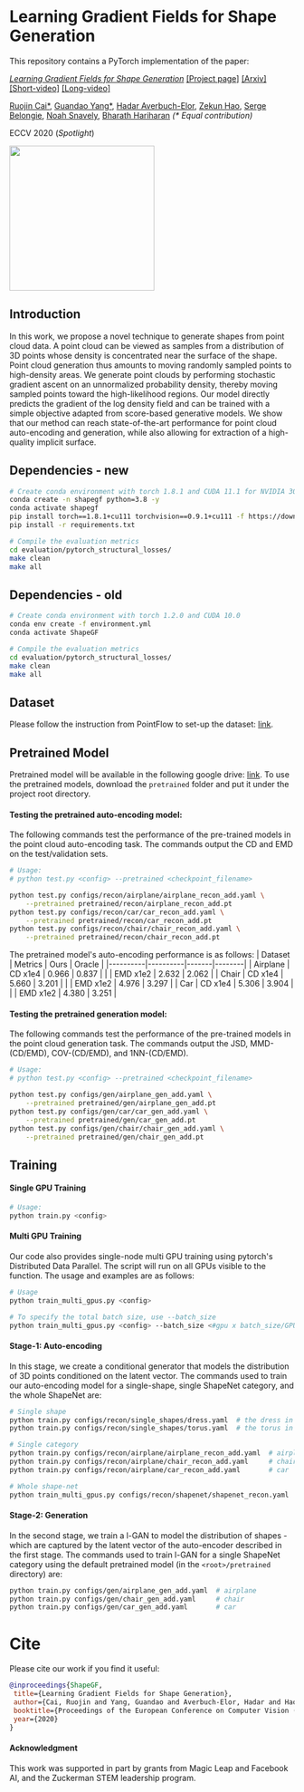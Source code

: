 # Learning Gradient Fields for Shape Generation

This repository contains a PyTorch implementation of the paper:

[*Learning Gradient Fields for Shape Generation*](http://www.cs.cornell.edu/~ruojin/ShapeGF/)
[[Project page]](http://www.cs.cornell.edu/~ruojin/ShapeGF/)
[[Arxiv]](https://arxiv.org/abs/2008.06520)
[[Short-video]](https://www.youtube.com/watch?v=HQTbtFzDYAU)
[[Long-video]](https://www.youtube.com/watch?v=xCCdnzt7NPA)

[Ruojin Cai*](http://www.cs.cornell.edu/~ruojin/), 
[Guandao Yang*](https://www.guandaoyang.com/), 
[Hadar Averbuch-Elor](http://www.cs.cornell.edu/~hadarelor/), 
[Zekun Hao](http://www.cs.cornell.edu/~zekun/), 
[Serge Belongie](http://blogs.cornell.edu/techfaculty/serge-belongie/), 
[Noah Snavely](http://www.cs.cornell.edu/~snavely/), 
[Bharath Hariharan](http://home.bharathh.info/)
_(* Equal contribution)_

ECCV 2020 (*Spotlight*)

<p float="left">
    <img src="assets/ShapeGF.gif" height="256"/>
</p>

## Introduction
In this work, we propose a novel technique to generate shapes from point cloud data. A point cloud can be viewed as samples from a distribution of 3D points whose density is concentrated near the surface of the shape. Point cloud generation thus amounts to moving randomly sampled points to high-density areas. We generate point clouds by performing stochastic gradient ascent on an unnormalized probability density, thereby moving sampled points toward the high-likelihood regions. Our model directly predicts the gradient of the log density field and can be trained with a simple objective adapted from score-based generative models. We show that our method can reach state-of-the-art performance for point cloud auto-encoding and generation, while also allowing for extraction of a high-quality implicit surface.

## Dependencies - new
```bash
# Create conda environment with torch 1.8.1 and CUDA 11.1 for NVIDIA 3060Ti
conda create -n shapegf python=3.8 -y
conda activate shapegf
pip install torch==1.8.1+cu111 torchvision==0.9.1+cu111 -f https://download.pytorch.org/whl/torch_stable.html
pip install -r requirements.txt

# Compile the evaluation metrics
cd evaluation/pytorch_structural_losses/
make clean
make all
```

## Dependencies - old
```bash
# Create conda environment with torch 1.2.0 and CUDA 10.0
conda env create -f environment.yml
conda activate ShapeGF

# Compile the evaluation metrics
cd evaluation/pytorch_structural_losses/
make clean
make all
```

## Dataset

Please follow the instruction from PointFlow to set-up the dataset: [link](https://github.com/stevenygd/PointFlow). 

## Pretrained Model 

Pretrained model will be available in the following google drive: [link](https://drive.google.com/drive/folders/1VBtAKSQBKaKoOeTzORbrWcnPoBk9Wl4-?usp=sharing).
To use the pretrained models, download the `pretrained` folder and put it under the project root directory.

#### Testing the pretrained auto-encoding model:
The following commands test the performance of the pre-trained models in the point cloud auto-encoding task.
The commands output the CD and EMD on the test/validation sets.
```bash
# Usage:
# python test.py <config> --pretrained <checkpoint_filename>

python test.py configs/recon/airplane/airplane_recon_add.yaml \
    --pretrained pretrained/recon/airplane_recon_add.pt
python test.py configs/recon/car/car_recon_add.yaml \
    --pretrained pretrained/recon/car_recon_add.pt
python test.py configs/recon/chair/chair_recon_add.yaml \
    --pretrained pretrained/recon/chair_recon_add.pt
```

The pretrained model's auto-encoding performance is as follows:
| Dataset  | Metrics  | Ours  | Oracle |
|----------|----------|-------|--------|
| Airplane | CD x1e4  | 0.966 |  0.837 |
|          | EMD x1e2 | 2.632 |  2.062 |
| Chair    | CD x1e4  | 5.660 |  3.201 |
|          | EMD x1e2 | 4.976 |  3.297 |
| Car      | CD x1e4  | 5.306 |  3.904 |
|          | EMD x1e2 | 4.380 |  3.251 |

#### Testing the pretrained generation model:
The following commands test the performance of the pre-trained models in the point cloud generation task.
The commands output the JSD, MMD-(CD/EMD), COV-(CD/EMD), and 1NN-(CD/EMD).

```bash
# Usage:
# python test.py <config> --pretrained <checkpoint_filename>

python test.py configs/gen/airplane_gen_add.yaml \
    --pretrained pretrained/gen/airplane_gen_add.pt
python test.py configs/gen/car/car_gen_add.yaml \
    --pretrained pretrained/gen/car_gen_add.pt
python test.py configs/gen/chair/chair_gen_add.yaml \
    --pretrained pretrained/gen/chair_gen_add.pt
```


## Training
#### Single GPU Training
```bash
# Usage:
python train.py <config>
```

#### Multi GPU Training

Our code also provides single-node multi GPU training using pytorch's Distributed Data Parallel.
The script will run on all GPUs visible to the function.
The usage and examples are as follows:
```bash
# Usage
python train_multi_gpus.py <config> 

# To specify the total batch size, use --batch_size
python train_multi_gpus.py <config> --batch_size <#gpu x batch_size/GPU>
```

#### Stage-1: Auto-encoding
In this stage, we create a conditional generator that models the distribution of 3D points conditioned on the latent vector.
The commands used to train our auto-encoding model for a single-shape, single ShapeNet category, and the whole ShapeNet are:
```bash
# Single shape
python train.py configs/recon/single_shapes/dress.yaml  # the dress in the teaser
python train.py configs/recon/single_shapes/torus.yaml  # the torus in the teaser

# Single category
python train.py configs/recon/airplane/airplane_recon_add.yaml  # airplane
python train.py configs/recon/airplane/chair_recon_add.yaml     # chair
python train.py configs/recon/airplane/car_recon_add.yaml       # car 

# Whole shape-net
python train_multi_gpus.py configs/recon/shapenet/shapenet_recon.yaml  # ShapeNet
```

#### Stage-2: Generation
In the second stage, we train a l-GAN to model the distribution of shapes - which are captured by the latent vector of the auto-encoder described in the first stage.
The commands used to train l-GAN for a single ShapeNet category using the default pretrained model (in the `<root>/pretrained` directory) are:
```bash
python train.py configs/gen/airplane_gen_add.yaml  # airplane
python train.py configs/gen/chair_gen_add.yaml     # chair
python train.py configs/gen/car_gen_add.yaml       # car 
``` 

# Cite 
Please cite our work if you find it useful: 
```bibtex
@inproceedings{ShapeGF,
 title={Learning Gradient Fields for Shape Generation},
 author={Cai, Ruojin and Yang, Guandao and Averbuch-Elor, Hadar and Hao, Zekun and Belongie, Serge and Snavely, Noah and Hariharan, Bharath},
 booktitle={Proceedings of the European Conference on Computer Vision (ECCV)},
 year={2020}
}
```
#### Acknowledgment
This work was supported in part by grants from Magic Leap and Facebook AI, and the Zuckerman STEM leadership program.

